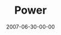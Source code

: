 ---
layout: message
category: message
series: "Fuel"
title: "Power"
date: 2007-06-30-00-00
message_id: 12
audio: "http://s3.amazonaws.com/crossroads-media/media/legacy/mp3/FUEL_03_07-01-07_Wells.mp3"
audio-duration: "43:01"
explicit: "N"
---